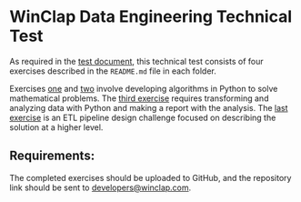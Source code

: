 # WinClap Data Engineering Technical Test

As required in the [test document](./Winclap%20-%20Technical%20test%20(Data%20Eng).pdf), this technical test consists of four exercises described in the `README.md` file in each folder.

Exercises [one](./exercise1/) and [two](./exercise2/) involve developing algorithms in Python to solve mathematical problems. The [third exercise](./exercise3/) requires transforming and analyzing data with Python and making a report with the analysis. The [last exercise](./exercise4/) is an ETL pipeline design challenge focused on describing the solution at a higher level.

## Requirements:

The completed exercises should be uploaded to GitHub, and the repository link should be sent to developers@winclap.com.
